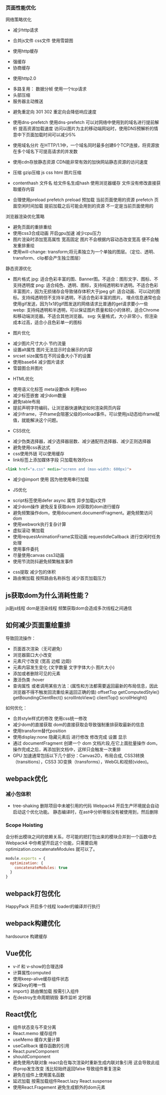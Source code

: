 
### 页面性能优化
网络策略优化
* 减少http请求
- 合并js文件 css文件 使用雪碧图

* 使用http缓存
- 强缓存
- 协商缓存

* 使用http2.0
- 多路复用： 数据分帧 使用一个tcp请求
- 头部压缩
- 服务器主动推送

* 避免重定向
301 302 重定向会降低响应速度

* 使用dns-prefetch
使用dns-prefetch 可以对网络中使用到的域名进行提前解析 提高资源加载速度
访问以图片为主的移动端网站时，使用DNS预解析的情意中下页面加载时间可以减少5%
* 使用域名分片
在HTTP/1.1中，一个域名同时最多创建6个TCP连接，将资源放在多个域名下可提高请求的并发数
* 使用cdn存放静态资源
CDN能非常有效的加快网站静态资源的访问速度
* 压缩
gzip压缩 js css html 图片压缩
* contenthash 文件名
给文件名生成hash 使用浏览器缓存 文件没有修改直接获取缓存内容
* 合理使用preload prefetch
preload 预加载 当前页面使用的资源
prefetch 页面空闲时间加载 提前加载之后可能会用到的资源 不一定是当前页面使用的

浏览器渲染优化策略
* 避免页面的重排重绘
* 使用css3合成动画 开启gpu加速 减少cpu压力
* 图片渲染时添加宽高属性 宽高固定 图片不会根据内容动态改变宽高 便不会触发重排重绘
* 使用will-change: transform;将元素独立为一个单独的图层。（定位、透明、transform、clip都会产生独立图层）

静态资源优化
* 图片格式
jpg: 适合色彩丰富的图、Banner图。不适合：图形文字、图标、不支持透明度
png: 适合纯色、透明、图标，支持纯透明和半透明。不适合色彩丰富图片，因为无损储存会导致储存体积大于jpeg
gif: 适合动画、可以动的图标。支持纯透明但不支持半透明，不适合色彩丰富的图片。
埋点信息通常也会使用gif发送，因为1x1的gif图发送的网络请求比普通的get请求要小一些
webp: 支持纯透明和半透明，可以保证图片质量和较小的体积，适合Chrome和移动端浏览器。不适合其他浏览器。
svg: 矢量格式，大小非常小，但渲染成本过高，适合小且色彩单一的图标

* 图片优化
- 减少图片尺寸大小 节约流量
- 设置alt属性 图片无法显示时会展示的内容
- srcset size属性在不同设备大小下的设置
- 使用base64 减少图片请求
- 雪碧图合并图片

* HTML优化
- 使用语义化标签 meta设置tdk 利用seo 
- 减少标签嵌套 减少dom数量
- 避免table布局
- 提前声明字符编码，让浏览器快速确定如何渲染网页内容<html lang="en"> <meta charset="UTF-8">
- 减少iframe，子iframe会阻塞父级的onload事件。可以使用js动态给iframe赋值，就能解决这个问题。

* CSS优化
- 减少伪类选择器，减少选择器层数、减少通配符选择器、减少正则选择器
- 避免使用css表达式
- css使用外链 可以使用缓存
- link标签上添加媒体字段 只加载有效的css
```html
<link href="a.css" media="screnn and (max-width: 600px)">
```
- 减少@import 使用 因为他使用串行加载

* JS优化
- script标签使用defer async 属性 异步加载js文件
- 减少dom操作 避免反复获取dom 对获取的dom进行缓存
- 避免频繁操作dom，使用document.documentFragment。避免频繁访问dom
- 使用webwork执行复杂计算
- 虚拟滚动 懒加载
- 使用requestAnimationFrame实现动画 requestIdleCallback 进行空闲时任务处理
- 使用事件委托
- 尽量使用canvas css3动画
- 使用节流防抖避免频繁触发事件




* css提取 减少包的体积
* 路由懒加载 按照路由名称拆包 减少首页加载压力
## js获取dom为什么消耗性能？
js是js线程 dom是渲染线程 频繁获取dom会造成多次线程之间通信
## 如何减少页面重绘重排
导致回流操作：
* 页面首次渲染（无可避免）
* 浏览器窗口大小改变
* 元素尺寸改变 (宽高 边框 边距)
* 元素内容发生变化 (文字数量 文字字体大小 图片大小)
* 添加或者删除可见的元素
* 激活伪类 :hover
* 查询属性 或者调用某些方法：(属性和方法都需要返回最新的布局信息，因此浏览器不得不触发回流重绘来返回正确的值) offsetTop getComputedStyle() getBoundingClientRect() scrollIntoView() clientTop() scrollHeight()

如何优化：
* 合并style样式的修改 使用css统一修改
* 减少dom的直接获取 dom的直接获取会导致强制重排获取最新的信息
* 使用transform替代position
* 使用display:none 隐藏元素后 进行修改 修改完成 设置 显示
* 通过 documentFragment 创建一个 dom 文档片段,在它上面批量操作 dom，操作完成之后，再添加到文档中，这样只会触发一次重排
* GPU 加速通常包括以下几个部分：Canvas2D，布局合成, CSS3转换（transitions），CSS3 3D变换（transforms），WebGL和视频(video)。

## webpack优化
### 减小包体积
* tree-shaking 删除项目中未被引用的代码 
Webpack4 开启生产环境就会自动启动这个优化功能。
静态编译时，在ast中分析哪些没有被使用到，然后删除

### Scope Hoisting
会分析出模块之间的依赖关系，尽可能的把打包出来的模块合并到一个函数中去
 Webpack4 中你希望开启这个功能，只需要启用 optimization.concatenateModules 就可以了。
```js
module.exports = {
  optimization: {
    concatenateModules: true
  }
}
```
## webpack打包优化
HappyPack 开启多个线程 loader的编译并行执行

## webpack构建优化
hardsource 构建缓存 

## Vue优化
* v-if 和 v-show的合理选择
* 计算属性computed
* 使用keep-alive缓存组件状态
* 保证key的唯一性
* import() 路由懒加载 按需引入组件
* 在destroy生命周期销毁 事件监听 定时器


## React优化
* 组件状态变与不变分离
* React.memo 缓存组件
* useMemo 缓存大量计算
* useCallback 缓存函数的引用
* React.pureComponent 
* shouldComponent
* 避免使用内联对象 react会在每次渲染时重新生成内联对象引用 这会导致此组件prop发生改变 浅比较始终返回false 导致组件重复渲染
* 避免在组件上使用匿名函数 
* 延迟加载 按需加载组件React.lazy React.suspense
* 使用React.Fragement 避免生成额外的dom元素